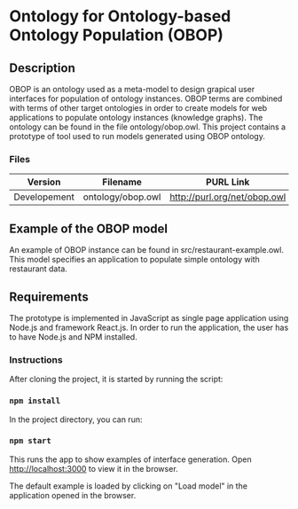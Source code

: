 # Ontology for Ontology-based Ontology Population (OBOP)

Description
-------------

OBOP is an ontology used as a meta-model to design grapical user interfaces for population of ontology instances. OBOP terms are combined with terms of other target ontologies in order to create models for web applications to populate ontology instances (knowledge graphs). The ontology can be found in the file ontology/obop.owl. This project contains a prototype of tool used to run models generated using OBOP ontology.

### Files

|Version|Filename|PURL Link|
|---|---|---|
|Developement|ontology/obop.owl|http://purl.org/net/obop.owl| 

## Example of the OBOP model 

An example of OBOP instance can be found in src/restaurant-example.owl. This model specifies an application to populate simple ontology with restaurant data.  

Requirements
-------------
The prototype is implemented in JavaScript as single page application using Node.js and framework React.js. In order to run the application, the user has to have Node.js  and NPM installed.

### Instructions

After cloning the project, it is started by running the script:

### `npm install`

In the project directory, you can run:

### `npm start`

This runs the app to show examples of interface generation.
Open [http://localhost:3000](http://localhost:3000) to view it in the browser.

The default example is loaded by clicking on "Load model" in the application opened in the browser.  


